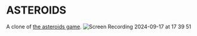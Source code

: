 # ASTEROIDS

A clone of [the asteroids game](https://freeasteroids.org/).
![Screen Recording 2024-09-17 at 17 39 51](https://github.com/user-attachments/assets/b0be22e0-9e7e-4604-a0aa-a90bf5f604be)
